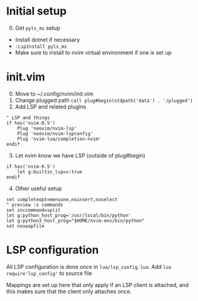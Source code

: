 # Initial setup
0. Get `pyls_ms` setup
 - Install dotnet if necessary
 - `:LspInstall pyls_ms`
 - Make sure to install to nvim virtual environment if one is set up

# init.vim
0. Move to ~/.config/nvim/init.vim
1. Change plugged path
`call plug#begin(stdpath('data') . '/plugged')`
2. Add LSP and related plugins
```vimscript
" LSP and things
if has('nvim-0.5')
    Plug 'neovim/nvim-lsp'
    Plug 'neovim/nvim-lspconfig'
    Plug 'nvim-lua/completion-nvim'
endif
```
3. Let nvim know we have LSP (outside of plug#begin)
```vimscript
if has('nvim-0.5')
    let g:builtin_lsp=v:true
endif
```
4. Other useful setup
```vimscript
set completeopt=menuone,noinsert,noselect
" preview :s commands
set inccommand=split
let g:python_host_prog='/usr/local/bin/python'
let g:python3_host_prog="$HOME/nvim-env/bin/python"
set noswapfile
```
# LSP configuration
All LSP configuration is done *once* in `lua/lsp_config.lua`. Add `lua require'lsp_config'` to source file

Mappings are set up here that only apply if an LSP client is attached, and this makes sure that the client only attaches once.
